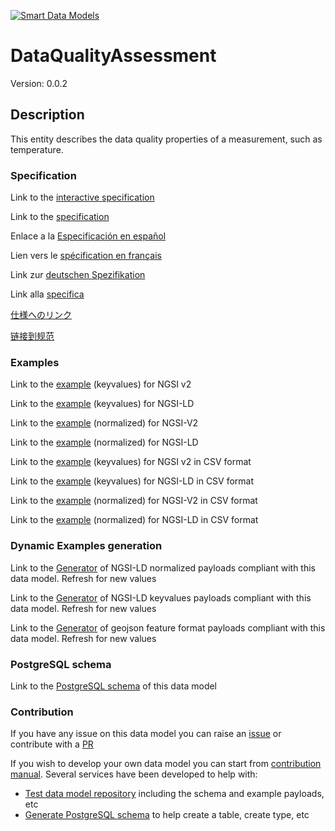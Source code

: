 [![Smart Data Models](https://smartdatamodels.org/wp-content/uploads/2022/01/SmartDataModels_logo.png "Logo")](https://smartdatamodels.org)
# DataQualityAssessment
Version: 0.0.2

## Description 

This entity describes the data quality properties of a measurement, such as temperature.
### Specification

Link to the [interactive specification](https://swagger.lab.fiware.org/?url=https://smart-data-models.github.io/dataModel.DataQuality/DataQualityAssessment/swagger.yaml)

Link to the [specification](https://github.com/smart-data-models/dataModel.DataQuality/blob/master/DataQualityAssessment/doc/spec.md)

Enlace a la [Especificación en español](https://github.com/smart-data-models/dataModel.DataQuality/blob/master/DataQualityAssessment/doc/spec_ES.md)

Lien vers le [spécification en français](https://github.com/smart-data-models/dataModel.DataQuality/blob/master/DataQualityAssessment/doc/spec_FR.md)

Link zur [deutschen Spezifikation](https://github.com/smart-data-models/dataModel.DataQuality/blob/master/DataQualityAssessment/doc/spec_DE.md)

Link alla [specifica](https://github.com/smart-data-models/dataModel.DataQuality/blob/master/DataQualityAssessment/doc/spec_IT.md)

[仕様へのリンク](https://github.com/smart-data-models/dataModel.DataQuality/blob/master/DataQualityAssessment/doc/spec_JA.md)

[链接到规范](https://github.com/smart-data-models/dataModel.DataQuality/blob/master/DataQualityAssessment/doc/spec_ZH.md)
### Examples

Link to the [example](https://smart-data-models.github.io/dataModel.DataQuality/DataQualityAssessment/examples/example.json) (keyvalues) for NGSI v2

Link to the [example](https://smart-data-models.github.io/dataModel.DataQuality/DataQualityAssessment/examples/example.jsonld) (keyvalues) for NGSI-LD

Link to the [example](https://smart-data-models.github.io/dataModel.DataQuality/DataQualityAssessment/examples/example-normalized.json) (normalized) for NGSI-V2

Link to the [example](https://smart-data-models.github.io/dataModel.DataQuality/DataQualityAssessment/examples/example-normalized.jsonld) (normalized) for NGSI-LD

Link to the [example](https://github.com/smart-data-models/dataModel.DataQuality/blob/master/DataQualityAssessment/examples/example.json.csv) (keyvalues) for NGSI v2 in CSV format

Link to the [example](https://github.com/smart-data-models/dataModel.DataQuality/blob/master/DataQualityAssessment/examples/example.jsonld.csv) (keyvalues) for NGSI-LD in CSV format

Link to the [example](https://github.com/smart-data-models/dataModel.DataQuality/blob/master/DataQualityAssessment/examples/example-normalized.json.csv) (normalized) for NGSI-V2 in CSV format

Link to the [example](https://github.com/smart-data-models/dataModel.DataQuality/blob/master/DataQualityAssessment/examples/example-normalized.jsonld.csv) (normalized) for NGSI-LD in CSV format
### Dynamic Examples generation

Link to the [Generator](https://smartdatamodels.org/extra/ngsi-ld_generator.php?schemaUrl=https://raw.githubusercontent.com/smart-data-models/dataModel.DataQuality/master/DataQualityAssessment/schema.json&email=info@smartdatamodels.org) of NGSI-LD normalized payloads compliant with this data model. Refresh for new values

Link to the [Generator](https://smartdatamodels.org/extra/ngsi-ld_generator_keyvalues.php?schemaUrl=https://raw.githubusercontent.com/smart-data-models/dataModel.DataQuality/master/DataQualityAssessment/schema.json&email=info@smartdatamodels.org) of NGSI-LD keyvalues payloads compliant with this data model. Refresh for new values

Link to the [Generator](https://smartdatamodels.org/extra/geojson_features_generator.php?schemaUrl=https://raw.githubusercontent.com/smart-data-models/dataModel.DataQuality/master/DataQualityAssessment/schema.json&email=info@smartdatamodels.org) of geojson feature format payloads compliant with this data model. Refresh for new values
### PostgreSQL schema

Link to the [PostgreSQL schema](https://github.com/smart-data-models/dataModel.DataQuality/blob/master/DataQualityAssessment/schema.sql) of this data model
### Contribution

 If you have any issue on this data model you can raise an [issue](https://github.com/smart-data-models/dataModel.DataQuality/issues)  or contribute with a [PR](https://github.com/smart-data-models/dataModel.DataQuality/pulls)

 If you wish to develop your own data model you can start from [contribution manual](https://bit.ly/contribution_manual). Several services have been developed to help with: 
 - [Test data model repository](https://smartdatamodels.org/index.php/data-models-contribution-api/) including the schema and example payloads, etc
 - [Generate PostgreSQL schema](https://smartdatamodels.org/index.php/sql-service/) to help create a table, create type, etc
